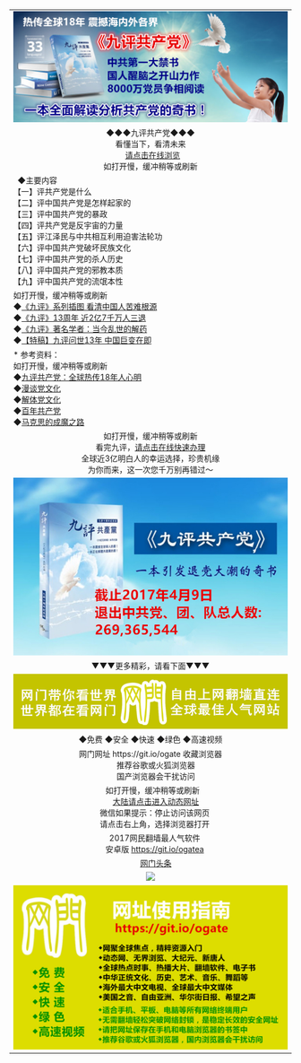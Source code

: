 <table>
  <tr>
    <td align=center><img src="https://raw.githubusercontent.com/wnel2017/ku/master/9Pnew1.jpg" /></td>
  </tr>
  <tr>
  <td align=center>
  ◆◆◆九评共产党◆◆◆<br/>
  看懂当下，看清未来<br/>
   <a href="https://s3.ap-south-1.amazonaws.com/ogatem/oGate.htm?4EC%2FJP.mp4&from=wnel">请点击在线浏览</a><br/>
 如打开慢，缓冲稍等或刷新<br/>
     </tr>
  <tr>
    <td align=left>
    ◆主要内容<br/>
【一】评共产党是什么<br/>
【二】评中国共产党是怎样起家的<br/>
【三】评中国共产党的暴政<br/>
【四】评共产党是反宇宙的力量<br/>
【五】评江泽民与中共相互利用迫害法轮功<br/>
【六】评中国共产党破坏民族文化<br/>
【七】评中国共产党的杀人历史<br/>
【八】评中国共产党的邪教本质<br/>
【九】评中国共产党的流氓本性<br/>
  </tr>
  <tr>
  <td align=left>
   如打开慢，缓冲稍等或刷新<br/>
◆<a href="https://s3.ap-south-1.amazonaws.com/ogatem/oGate.htm?4EC%2FJP.mp4&current=3:1&from=wnel">《九评》系列插图 看清中国人苦难根源</a><br/>
◆<a href="https://s3.ap-south-1.amazonaws.com/ogatem/oGate.htm?4EC%2FJP.mp4&current=4:1&from=wnel">《九评》13周年 近2亿7千万人三退</a><br/>
◆<a href="https://s3.ap-south-1.amazonaws.com/ogatem/oGate.htm?4EC%2FJP.mp4&current=5:1&from=wnel">《九评》著名学者：当今乱世的解药</a><br/>
◆<a href="https://s3.ap-south-1.amazonaws.com/ogatem/oGate.htm?4EC%2FJP.mp4&current=6:1&from=wnel">【特稿】九评问世13年 中国巨变在即</a><br/>
  </tr>
  <tr>
      <td align=left>
  * 参考资料：<br/>
   如打开慢，缓冲稍等或刷新<br/>
◆<a href="https://s3.ap-south-1.amazonaws.com/ogatem/oGate.htm?4EC%2FJP.mp4&from=wnel">九评共产党：全球热传18年人心明</a><br/>
◆<a href="https://s3.ap-south-1.amazonaws.com/ogatem/oGate.htm?4EC%2FMTDWH.mp4&from=wnel">漫谈党文化</a><br/>
◆<a href="https://s3.ap-south-1.amazonaws.com/ogatem/oGate.htm?1D%2FJTDWH&from=wnel">解体党文化</a><br/>
◆<a href="https://s3.ap-south-1.amazonaws.com/ogatem/oGate.htm?4EC%2FBNGCD&from=wnel">百年共产党</a><br/>
◆<a href="https://s3.ap-south-1.amazonaws.com/ogatem/oGate.htm?c816602&from=wnel">马克思的成魔之路</a><br/>
</tr>
  <tr>
    <td align=center>
       如打开慢，缓冲稍等或刷新<br/>
看完九评，<a href="https://s3.ap-south-1.amazonaws.com/ogatem/oGate.htm?ogST.aspx?from=wnel-3T">请点击在线快速办理</a><br/>
全球近3亿明白人的幸运选择，珍贵机缘<br/>
为你而来，这一次您千万别再错过～<br/>
  </tr>
  <tr>
    <td align=center><img src="https://raw.githubusercontent.com/wnel2017/ku/master/3T.jpg" /></td>
  </tr>
  <tr>
  <tr><td align=center>▼▼▼更多精彩，请看下面▼▼▼<br/>
  </tr>
  <tr>
    <td align=center><img src="https://raw.githubusercontent.com/wnel2017/ku/master/ogate6.jpg" /></td>
  </tr>
  <tr>
   <td align=center>◆免费  ◆安全  ◆快速  ◆绿色  ◆高速视频<br/>
       </td>
  </tr>
  <tr>
   <td align=center>网门网址 https://git.io/ogate 收藏浏览器<br/>
      推荐谷歌或火狐浏览器<br/>
      国产浏览器会干扰访问<br/>
    </td>
  </tr>
  <tr>
 <td align=center>
    如打开慢，缓冲稍等或刷新<br/>
      <a href="https://s3.ap-south-1.amazonaws.com/ogatem/oGate.htm?from=wnel">大陆请点击进入动态网址</a><br/>
      微信如果提示：停止访问该网页<br/>
      请点击右上角，选择浏览器打开<br/>
    </td>
  </tr>
  <tr>
      <td align=center>
      2017网民翻墙最人气软件<br/>
      安卓版 <a href="https://raw.githubusercontent.com/ogate/up/master/ogate.apk?og">https://git.io/ogatea</a><br/>
  </tr>
  <tr>
    <td align=center>
      <a target="_blank" href="https://s3.ap-south-1.amazonaws.com/ogatem/oGate.htm?ogNews&from=wnel">网门头条</a><br/>
    </td>
  </tr>
  <tr>
    <td align=center><img src="https://cloud.githubusercontent.com/assets/11880933/15631437/70d0a74e-259d-11e6-946f-6237b4b657bd.jpg"/></td>
  </tr>
  <tr>
      <td align=center><img src="https://raw.githubusercontent.com/wnel2017/ku/master/%E4%BD%BF%E7%94%A8%E6%8C%87%E5%8D%971.jpg"/></td>
  </tr>
  <tr>
</table>    
